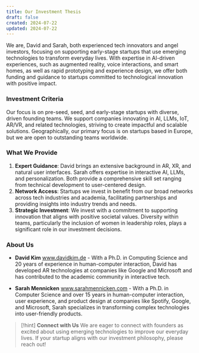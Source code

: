```yaml
---
title: Our Investment Thesis
draft: false
created: 2024-07-22
updated: 2024-07-22
---
```


We are, David and Sarah, both experienced tech innovators and angel investors, focusing on supporting early-stage startups that use emerging technologies to transform everyday lives. With expertise in AI-driven experiences, such as augmented reality, voice interactions, and smart homes, as well as rapid prototyping and experience design, we offer both funding and guidance to startups committed to technological innovation with positive impact.

### Investment Criteria

Our focus is on pre-seed, seed, and early-stage startups with diverse, driven founding teams. We support companies innovating in AI, LLMs, IoT, AR/VR, and related technologies, striving to create impactful and scalable solutions. Geographically, our primary focus is on startups based in Europe, but we are open to outstanding teams worldwide.


### What We Provide
1. **Expert Guidance**: David brings an extensive background in AR, XR, and natural user interfaces. Sarah offers expertise in interactive AI, LLMs, and personalization. Both provide a comprehensive skill set ranging from technical development to user-centered design.
2. **Network Access**: Startups we invest in benefit from our broad networks across tech industries and academia, facilitating partnerships and providing insights into industry trends and needs.
3. **Strategic Investment**: We invest with a commitment to supporting innovation that aligns with positive societal values. Diversity within teams, particularly the inclusion of women in leadership roles, plays a significant role in our investment decisions.

### About Us
- **David Kim** www.davidkim.de -
  With a Ph.D. in Computing Science and 20 years of experience in human-computer interaction, David has developed AR technologies at companies like Google and Microsoft and has contributed to the academic community in interactive tech.
  
- **Sarah Mennicken** www.sarahmennicken.com -
  With a Ph.D. in Computer Science and over 15 years in human-computer interaction, user experience, and product design at companies like Spotify, Google, and Microsoft, Sarah specializes in transforming complex technologies into user-friendly products.
  
>[!hint] **Connect with Us**
>We are eager to connect with founders as excited about using emerging technologies to improve our everyday lives. If your startup aligns with our investment philosophy, please reach out!